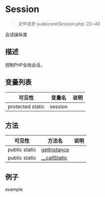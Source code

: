 #  Session 

> *文件信息* suda\core\Session.php: 22~40


会话操纵类


## 描述



控制PHP全局会话，


## 变量列表
| 可见性 |  变量名   | 说明 |
|--------|----|------|
| protected  static  | session | | 

## 方法

| 可见性 | 方法名 | 说明 |
|--------|-------|------|
|  public  static|[getInstance](Session/getInstance.md) |  |
|  public  static|[__callStatic](Session/__callStatic.md) |  |
 

## 例子

example